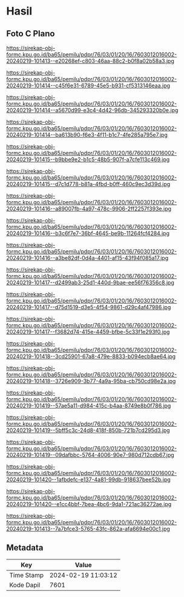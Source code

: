 # Hasil

## Foto C Plano

https://sirekap-obj-formc.kpu.go.id/ba65/pemilu/pdpr/76/03/01/20/16/7603012016002-20240219-101413--e20268ef-c803-46aa-88c2-b0f8a02b58a3.jpg

https://sirekap-obj-formc.kpu.go.id/ba65/pemilu/pdpr/76/03/01/20/16/7603012016002-20240219-101414--c45f6e31-6789-45e5-b931-cf5313146eaa.jpg

https://sirekap-obj-formc.kpu.go.id/ba65/pemilu/pdpr/76/03/01/20/16/7603012016002-20240219-101414--a5670d99-e3c4-4d42-96db-345293320b0e.jpg

https://sirekap-obj-formc.kpu.go.id/ba65/pemilu/pdpr/76/03/01/20/16/7603012016002-20240219-101414--ba613b90-f6e3-4f11-b1c7-4fe285a795e7.jpg

https://sirekap-obj-formc.kpu.go.id/ba65/pemilu/pdpr/76/03/01/20/16/7603012016002-20240219-101415--b9bbe9e2-b1c5-48b5-907f-a7cfe113c469.jpg

https://sirekap-obj-formc.kpu.go.id/ba65/pemilu/pdpr/76/03/01/20/16/7603012016002-20240219-101415--d7c1d778-b81a-4fbd-b0ff-460c9ec3d39d.jpg

https://sirekap-obj-formc.kpu.go.id/ba65/pemilu/pdpr/76/03/01/20/16/7603012016002-20240219-101416--a89007fb-4a97-478c-9906-2ff2257f393e.jpg

https://sirekap-obj-formc.kpu.go.id/ba65/pemilu/pdpr/76/03/01/20/16/7603012016002-20240219-101416--b3c6f7e7-36bf-4645-be9b-11264fcf4284.jpg

https://sirekap-obj-formc.kpu.go.id/ba65/pemilu/pdpr/76/03/01/20/16/7603012016002-20240219-101416--a3be82df-0d4a-4401-af15-43f94f085a17.jpg

https://sirekap-obj-formc.kpu.go.id/ba65/pemilu/pdpr/76/03/01/20/16/7603012016002-20240219-101417--d2499ab3-25d1-440d-9bae-ee56f76356c8.jpg

https://sirekap-obj-formc.kpu.go.id/ba65/pemilu/pdpr/76/03/01/20/16/7603012016002-20240219-101417--d75d1519-d3e5-4f54-9861-d29c4af47986.jpg

https://sirekap-obj-formc.kpu.go.id/ba65/pemilu/pdpr/76/03/01/20/16/7603012016002-20240219-101417--f3682d74-415e-4459-bfbe-5c33f1e293f0.jpg

https://sirekap-obj-formc.kpu.go.id/ba65/pemilu/pdpr/76/03/01/20/16/7603012016002-20240219-101418--3cd25901-67a8-479e-8833-b094ecb8ae64.jpg

https://sirekap-obj-formc.kpu.go.id/ba65/pemilu/pdpr/76/03/01/20/16/7603012016002-20240219-101418--3726e909-3b77-4a9a-95ba-cb750cd98e2a.jpg

https://sirekap-obj-formc.kpu.go.id/ba65/pemilu/pdpr/76/03/01/20/16/7603012016002-20240219-101419--57ae5a11-d984-415c-b4aa-8749e8b0f786.jpg

https://sirekap-obj-formc.kpu.go.id/ba65/pemilu/pdpr/76/03/01/20/16/7603012016002-20240219-101419--5bff5c3c-24d8-418f-850b-721b7cd295d3.jpg

https://sirekap-obj-formc.kpu.go.id/ba65/pemilu/pdpr/76/03/01/20/16/7603012016002-20240219-101419--09dafbbc-5764-4006-90e7-980d712cdb67.jpg

https://sirekap-obj-formc.kpu.go.id/ba65/pemilu/pdpr/76/03/01/20/16/7603012016002-20240219-101420--1afbdefc-e137-4a81-99db-918637bee52b.jpg

https://sirekap-obj-formc.kpu.go.id/ba65/pemilu/pdpr/76/03/01/20/16/7603012016002-20240219-101420--e1cc4bbf-7bea-4bc6-9da1-721ac36272ae.jpg

https://sirekap-obj-formc.kpu.go.id/ba65/pemilu/pdpr/76/03/01/20/16/7603012016002-20240219-101413--7a7bfce3-5765-43fc-862a-afa6694e00c1.jpg


## Metadata

| Key        | Value               |
| ---------- | ------------------- |
| Time Stamp | 2024-02-19 11:03:12 |
| Kode Dapil | 7601                |



